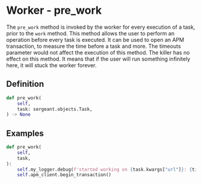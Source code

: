# Worker - pre_work

The `pre_work` method is invoked by the worker for every execution of a task, prior to the `work` method. This method allows the user to perform an operation before every task is executed. It can be used to open an APM transaction, to measure the time before a task and more. The timeouts parameter would not affect the execution of this method. The killer has no effect on this method. It means that if the user will run something infinitely here, it will stuck the worker forever.


## Definition

```python
def pre_work(
    self,
    task: sergeant.objects.Task,
) -> None
```


## Examples

```python
def pre_work(
    self,
    task,
):
    self.my_logger.debug(f'started working on {task.kwargs["url"]}: {time.time()}')
    self.apm_client.begin_transaction()
```
